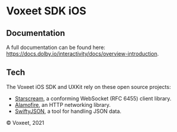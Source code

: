 # Voxeet SDK iOS

## Documentation

A full documentation can be found here: https://docs.dolby.io/interactivity/docs/overview-introduction.

## Tech

The Voxeet iOS SDK and UXKit rely on these open source projects:

* [Starscream](https://github.com/daltoniam/Starscream), a conforming WebSocket (RFC 6455) client library.
* [Alamofire](https://github.com/Alamofire/Alamofire), an HTTP networking library.
* [SwiftyJSON](https://github.com/SwiftyJSON/SwiftyJSON), a tool for handling JSON data.

© Voxeet, 2021
